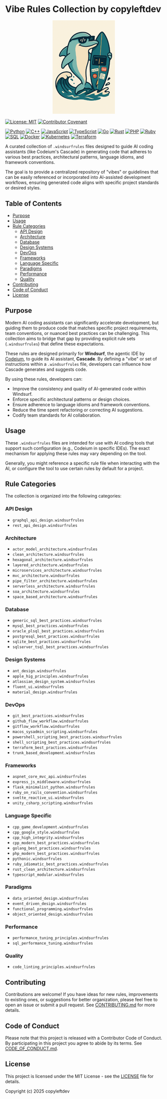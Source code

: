 # Vibe Rules Collection by copyleftdev

<p align="center">
  <img src="assets/logo.png" alt="Vibe Rules Collection Logo" width="200"/>
</p>

[![License: MIT](https://img.shields.io/badge/License-MIT-yellow.svg)](https://opensource.org/licenses/MIT)
[![Contributor Covenant](https://img.shields.io/badge/Contributor%20Covenant-v2.1-ff69b4.svg)](CODE_OF_CONDUCT.md)

[![Python](https://img.shields.io/badge/Python-3776AB?style=flat&logo=python&logoColor=white)](language/pythonic.windsurfrules)
[![C++](https://img.shields.io/badge/C%2B%2B-00599C?style=flat&logo=cplusplus&logoColor=white)](language/cpp_modern_best_practices.windsurfrules)
[![JavaScript](https://img.shields.io/badge/JavaScript-F7DF1E?style=flat&logo=javascript&logoColor=black)](language/typescript_modular.windsurfrules) <!-- Assuming TS rules cover JS well -->
[![TypeScript](https://img.shields.io/badge/TypeScript-3178C6?style=flat&logo=typescript&logoColor=white)](language/typescript_modular.windsurfrules)
[![Go](https://img.shields.io/badge/Go-00ADD8?style=flat&logo=go&logoColor=white)](language/golang_best_practices.windsurfrules)
[![Rust](https://img.shields.io/badge/Rust-000000?style=flat&logo=rust&logoColor=white)](language/rust_clean_architecture.windsurfrules)
[![PHP](https://img.shields.io/badge/PHP-777BB4?style=flat&logo=php&logoColor=white)](language/php_modern_best_practices.windsurfrules)
[![Ruby](https://img.shields.io/badge/Ruby-CC342D?style=flat&logo=ruby&logoColor=white)](language/ruby_idiomatic_best_practices.windsurfrules)
[![SQL](https://img.shields.io/badge/SQL-Various-blue?style=flat&logo=postgresql&logoColor=white)](database/generic_sql_best_practices.windsurfrules)
[![Docker](https://img.shields.io/badge/Docker-2496ED?style=flat&logo=docker&logoColor=white)](devops/dockerfile_best_practices.windsurfrules)
[![Kubernetes](https://img.shields.io/badge/Kubernetes-326CE5?style=flat&logo=kubernetes&logoColor=white)](devops/kubernetes_manifests.windsurfrules)
[![Terraform](https://img.shields.io/badge/Terraform-7B42BC?style=flat&logo=terraform&logoColor=white)](devops/terraform_best_practices.windsurfrules)

A curated collection of `.windsurfrules` files designed to guide AI coding assistants (like Codeium's Cascade) in generating code that adheres to various best practices, architectural patterns, language idioms, and framework conventions.

The goal is to provide a centralized repository of "vibes" or guidelines that can be easily referenced or incorporated into AI-assisted development workflows, ensuring generated code aligns with specific project standards or desired styles.

## Table of Contents

- [Purpose](#purpose)
- [Usage](#usage)
- [Rule Categories](#rule-categories)
  - [API Design](#api-design)
  - [Architecture](#architecture)
  - [Database](#database)
  - [Design Systems](#design-systems)
  - [DevOps](#devops)
  - [Frameworks](#frameworks)
  - [Language Specific](#language-specific)
  - [Paradigms](#paradigms)
  - [Performance](#performance)
  - [Quality](#quality)
- [Contributing](#contributing)
- [Code of Conduct](#code-of-conduct)
- [License](#license)

## Purpose

Modern AI coding assistants can significantly accelerate development, but guiding them to produce code that matches specific project requirements, team conventions, or nuanced best practices can be challenging. This collection aims to bridge that gap by providing explicit rule sets (`.windsurfrules`) that define these expectations.

These rules are designed primarily for **Windsurf**, the agentic IDE by [Codeium](https://codeium.com/), to guide its AI assistant, **Cascade**. By defining a "vibe" or set of instructions within a `.windsurfrules` file, developers can influence how Cascade generates and suggests code.

By using these rules, developers can:
- Improve the consistency and quality of AI-generated code within Windsurf.
- Enforce specific architectural patterns or design choices.
- Ensure adherence to language idioms and framework conventions.
- Reduce the time spent refactoring or correcting AI suggestions.
- Codify team standards for AI collaboration.

## Usage

These `.windsurfrules` files are intended for use with AI coding tools that support such configuration (e.g., Codeium in specific IDEs). The exact mechanism for applying these rules may vary depending on the tool.

Generally, you might reference a specific rule file when interacting with the AI, or configure the tool to use certain rules by default for a project.

## Rule Categories

The collection is organized into the following categories:

### API Design
- `graphql_api_design.windsurfrules`
- `rest_api_design.windsurfrules`

### Architecture
- `actor_model_architecture.windsurfrules`
- `clean_architecture.windsurfrules`
- `hexagonal_architecture.windsurfrules`
- `layered_architecture.windsurfrules`
- `microservices_architecture.windsurfrules`
- `mvc_architecture.windsurfrules`
- `pipe_filter_architecture.windsurfrules`
- `serverless_architecture.windsurfrules`
- `soa_architecture.windsurfrules`
- `space_based_architecture.windsurfrules`

### Database
- `generic_sql_best_practices.windsurfrules`
- `mysql_best_practices.windsurfrules`
- `oracle_plsql_best_practices.windsurfrules`
- `postgresql_best_practices.windsurfrules`
- `sqlite_best_practices.windsurfrules`
- `sqlserver_tsql_best_practices.windsurfrules`

### Design Systems
- `ant_design.windsurfrules`
- `apple_hig_principles.windsurfrules`
- `atlassian_design_system.windsurfrules`
- `fluent_ui.windsurfrules`
- `material_design.windsurfrules`

### DevOps
- `git_best_practices.windsurfrules`
- `github_flow_workflow.windsurfrules`
- `gitflow_workflow.windsurfrules`
- `macos_sysadmin_scripting.windsurfrules`
- `powershell_scripting_best_practices.windsurfrules`
- `shell_scripting_best_practices.windsurfrules`
- `terraform_best_practices.windsurfrules`
- `trunk_based_development.windsurfrules`

### Frameworks
- `aspnet_core_mvc_api.windsurfrules`
- `express_js_middleware.windsurfrules`
- `flask_minimalist_python.windsurfrules`
- `ruby_on_rails_convention.windsurfrules`
- `svelte_reactive_ui.windsurfrules`
- `unity_csharp_scripting.windsurfrules`

### Language Specific
- `cpp_game_development.windsurfrules`
- `cpp_google_style.windsurfrules`
- `cpp_high_integrity.windsurfrules`
- `cpp_modern_best_practices.windsurfrules`
- `golang_best_practices.windsurfrules`
- `php_modern_best_practices.windsurfrules`
- `pythonic.windsurfrules`
- `ruby_idiomatic_best_practices.windsurfrules`
- `rust_clean_architecture.windsurfrules`
- `typescript_modular.windsurfrules`

### Paradigms
- `data_oriented_design.windsurfrules`
- `event_driven_design.windsurfrules`
- `functional_programming.windsurfrules`
- `object_oriented_design.windsurfrules`

### Performance
- `performance_tuning_principles.windsurfrules`
- `sql_performance_tuning.windsurfrules`

### Quality
- `code_linting_principles.windsurfrules`

## Contributing

Contributions are welcome! If you have ideas for new rules, improvements to existing ones, or suggestions for better organization, please feel free to open an issue or submit a pull request. See [CONTRIBUTING.md](CONTRIBUTING.md) for more details.

## Code of Conduct

Please note that this project is released with a Contributor Code of Conduct. By participating in this project you agree to abide by its terms. See [CODE_OF_CONDUCT.md](CODE_OF_CONDUCT.md).

## License

This project is licensed under the MIT License - see the [LICENSE](LICENSE) file for details.

Copyright (c) 2025 copyleftdev

